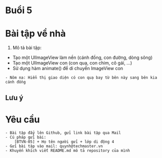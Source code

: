 
# Buổi 5

# Bài tập về nhà
1. Mô tả bài tập:
- Tạo một UIImageView làm nền (cánh đồng, con đường, dòng sông)
- Tạo một UIImageView con (con quạ, con chim, cô gái, ...)
- Sử dụng hàm animate() để di chuyển ImageView con

```
- Nôm na: Hiển thị giao diện có con quạ bay từ bên này sang bên kia cánh đồng
```

## Lưu ý


# Yêu cầu
    - Bài tập đẩy lên Github, gửi link bài tập qua Mail
    - Cú pháp gửi bài:
        [BTVN-05] + Họ tên người gửi + lớp di động 4
    - Gửi bài tập vào mail: quynh@techmaster.vn
    - Khuyến khích viết README.md mô tả repository của mình

